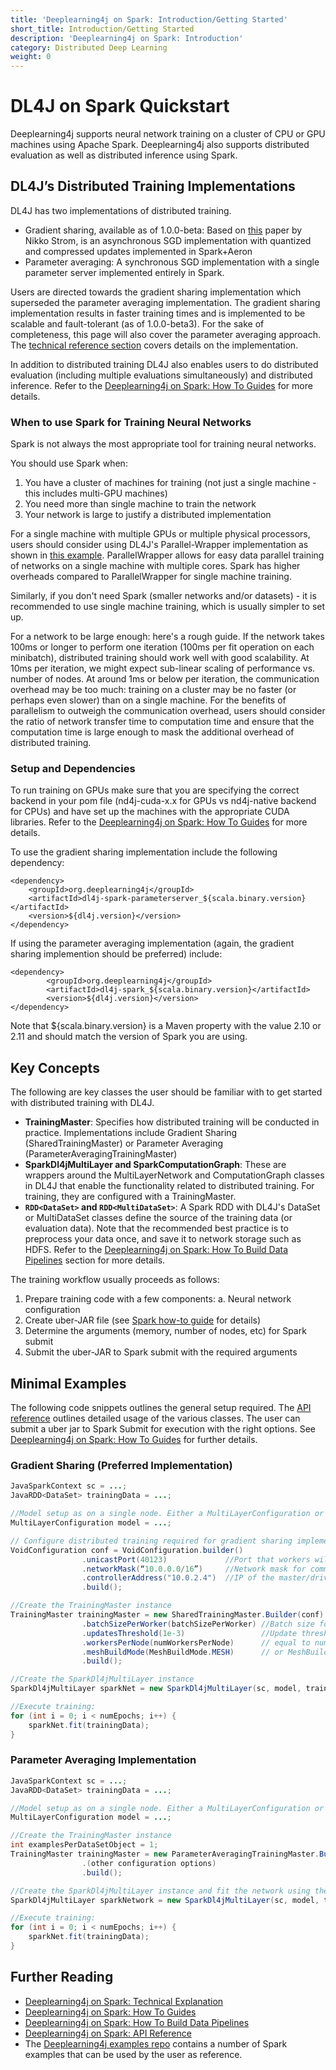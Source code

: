 ```yaml
---
title: 'Deeplearning4j on Spark: Introduction/Getting Started'
short_title: Introduction/Getting Started
description: 'Deeplearning4j on Spark: Introduction'
category: Distributed Deep Learning
weight: 0
---
```


# DL4J on Spark Quickstart

Deeplearning4j supports neural network training on a cluster of CPU or GPU machines using Apache Spark. Deeplearning4j also supports distributed evaluation as well as distributed inference using Spark.

## DL4J’s Distributed Training Implementations

DL4J has two implementations of distributed training.

* Gradient sharing, available as of 1.0.0-beta: Based on [this](http://nikkostrom.com/publications/interspeech2015/strom_interspeech2015.pdf) paper by Nikko Strom, is an asynchronous SGD implementation with quantized and compressed updates implemented in Spark+Aeron
* Parameter averaging: A synchronous SGD implementation with a single parameter server implemented entirely in Spark.

Users are directed towards the gradient sharing implementation which superseded the parameter averaging implementation. The gradient sharing implementation results in faster training times and is implemented to be scalable and fault-tolerant \(as of 1.0.0-beta3\). For the sake of completeness, this page will also cover the parameter averaging approach. The [technical reference section](technicalref.md) covers details on the implementation.

In addition to distributed training DL4J also enables users to do distributed evaluation \(including multiple evaluations simultaneously\) and distributed inference. Refer to the [Deeplearning4j on Spark: How To Guides](howto.md) for more details.

### When to use Spark for Training Neural Networks

Spark is not always the most appropriate tool for training neural networks.

You should use Spark when:

1. You have a cluster of machines for training \(not just a single machine - this includes multi-GPU machines\) 
2. You need more than single machine to train the network
3. Your network is large to justify a distributed implementation

For a single machine with multiple GPUs or multiple physical processors, users should consider using DL4J's Parallel-Wrapper implementation as shown in [this example](https://github.com/eclipse/deeplearning4j-examples/blob/master/dl4j-cuda-specific-examples/src/main/java/org/deeplearning4j/examples/multigpu/MultiGpuLenetMnistExample.java). ParallelWrapper allows for easy data parallel training of networks on a single machine with multiple cores. Spark has higher overheads compared to ParallelWrapper for single machine training.

Similarly, if you don't need Spark \(smaller networks and/or datasets\) - it is recommended to use single machine training, which is usually simpler to set up.

For a network to be large enough: here's a rough guide. If the network takes 100ms or longer to perform one iteration \(100ms per fit operation on each minibatch\), distributed training should work well with good scalability. At 10ms per iteration, we might expect sub-linear scaling of performance vs. number of nodes. At around 1ms or below per iteration, the communication overhead may be too much: training on a cluster may be no faster \(or perhaps even slower\) than on a single machine. For the benefits of parallelism to outweigh the communication overhead, users should consider the ratio of network transfer time to computation time and ensure that the computation time is large enough to mask the additional overhead of distributed training.

### Setup and Dependencies

To run training on GPUs make sure that you are specifying the correct backend in your pom file \(nd4j-cuda-x.x for GPUs vs nd4j-native backend for CPUs\) and have set up the machines with the appropriate CUDA libraries. Refer to the [Deeplearning4j on Spark: How To Guides](howto.md) for more details.

To use the gradient sharing implementation include the following dependency:

```markup
<dependency>
    <groupId>org.deeplearning4j</groupId>
    <artifactId>dl4j-spark-parameterserver_${scala.binary.version}</artifactId>
    <version>${dl4j.version}</version>
</dependency>
```

If using the parameter averaging implementation \(again, the gradient sharing implemention should be preferred\) include:

```markup
<dependency>
        <groupId>org.deeplearning4j</groupId>
        <artifactId>dl4j-spark_${scala.binary.version}</artifactId>
        <version>${dl4j.version}</version>
</dependency>
```

Note that ${scala.binary.version} is a Maven property with the value 2.10 or 2.11 and should match the version of Spark you are using.

## Key Concepts

The following are key classes the user should be familiar with to get started with distributed training with DL4J.

* **TrainingMaster**: Specifies how distributed training will be conducted in practice. Implementations include Gradient Sharing \(SharedTrainingMaster\) or Parameter Averaging \(ParameterAveragingTrainingMaster\)
* **SparkDl4jMultiLayer and SparkComputationGraph**: These are wrappers around the MultiLayerNetwork and ComputationGraph classes in DL4J that enable the functionality related to distributed training. For training, they are configured with a TrainingMaster.
* **`RDD<DataSet>` and `RDD<MultiDataSet>`**: A Spark RDD with DL4J's DataSet or MultiDataSet classes define the source of the training data \(or evaluation data\). Note that the recommended best practice is to preprocess your data once, and save it to network storage such as HDFS. Refer to the [Deeplearning4j on Spark: How To Build Data Pipelines](data-howto.md) section for more details.

The training workflow usually proceeds as follows:

1. Prepare training code with a few components: a. Neural network configuration
2. Create uber-JAR file \(see [Spark how-to guide](deeplearning4j-scaleout/deeplearning4j-scaleout-howto) for details\)
3. Determine the arguments \(memory, number of nodes, etc\) for Spark submit
4. Submit the uber-JAR to Spark submit with the required arguments

## Minimal Examples

The following code snippets outlines the general setup required. The [API reference](apiref.md) outlines detailed usage of the various classes. The user can submit a uber jar to Spark Submit for execution with the right options. See [Deeplearning4j on Spark: How To Guides](deeplearning4j-scaleout/deeplearning4j-scaleout-howto) for further details.

### Gradient Sharing \(Preferred Implementation\)

```java
JavaSparkContext sc = ...;
JavaRDD<DataSet> trainingData = ...;

//Model setup as on a single node. Either a MultiLayerConfiguration or a ComputationGraphConfiguration
MultiLayerConfiguration model = ...;

// Configure distributed training required for gradient sharing implementation
VoidConfiguration conf = VoidConfiguration.builder()
                .unicastPort(40123)             //Port that workers will use to communicate. Use any free port
                .networkMask(“10.0.0.0/16”)     //Network mask for communication. Examples 10.0.0.0/24, or 192.168.0.0/16 etc
                .controllerAddress("10.0.2.4")  //IP of the master/driver
                .build();

//Create the TrainingMaster instance
TrainingMaster trainingMaster = new SharedTrainingMaster.Builder(conf)
                .batchSizePerWorker(batchSizePerWorker) //Batch size for training
                .updatesThreshold(1e-3)                 //Update threshold for quantization/compression. See technical explanation page
                .workersPerNode(numWorkersPerNode)      // equal to number of GPUs. For CPUs: use 1; use > 1 for large core count CPUs
                .meshBuildMode(MeshBuildMode.MESH)      // or MeshBuildMode.PLAIN for < 32 nodes
                .build();

//Create the SparkDl4jMultiLayer instance
SparkDl4jMultiLayer sparkNet = new SparkDl4jMultiLayer(sc, model, trainingMaster);

//Execute training:
for (int i = 0; i < numEpochs; i++) {
    sparkNet.fit(trainingData);
}
```

### Parameter Averaging Implementation

```java
JavaSparkContext sc = ...;
JavaRDD<DataSet> trainingData = ...;

//Model setup as on a single node. Either a MultiLayerConfiguration or a ComputationGraphConfiguration
MultiLayerConfiguration model = ...;

//Create the TrainingMaster instance
int examplesPerDataSetObject = 1;
TrainingMaster trainingMaster = new ParameterAveragingTrainingMaster.Builder(examplesPerDataSetObject)
                .(other configuration options)
                .build();

//Create the SparkDl4jMultiLayer instance and fit the network using the training data:
SparkDl4jMultiLayer sparkNetwork = new SparkDl4jMultiLayer(sc, model, trainingMaster);

//Execute training:
for (int i = 0; i < numEpochs; i++) {
    sparkNet.fit(trainingData);
}
```

## Further Reading

* [Deeplearning4j on Spark: Technical Explanation](technicalref.md)
* [Deeplearning4j on Spark: How To Guides](howto.md)
* [Deeplearning4j on Spark: How To Build Data Pipelines](data-howto.md)
* [Deeplearning4j on Spark: API Reference](apiref.md)
* The [Deeplearning4j examples repo](https://github.com/eclipse/deeplearning4j-examples) contains a number of Spark examples that can be used by the user as reference.

